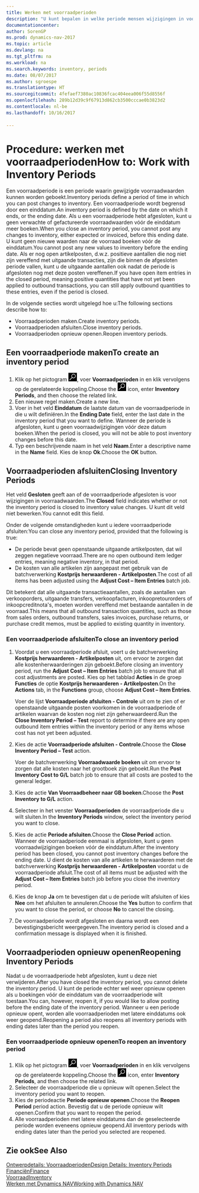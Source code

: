```yaml
---
title: Werken met voorraadperioden
description: "U kunt bepalen in welke periode mensen wijzigingen in voorraad kunnen boeken door voorraadperioden te definiëren."
documentationcenter: 
author: SorenGP
ms.prod: dynamics-nav-2017
ms.topic: article
ms.devlang: na
ms.tgt_pltfrm: na
ms.workload: na
ms.search.keywords: inventory, periods
ms.date: 08/07/2017
ms.author: sgroespe
ms.translationtype: HT
ms.sourcegitcommit: 4fefaef7380ac10836fcac404eea006f55d8556f
ms.openlocfilehash: 289b12d39c9f67913d862cb3500cccae0b3823d2
ms.contentlocale: nl-be
ms.lasthandoff: 10/16/2017

---
```

# <a name="how-to-work-with-inventory-periods"></a><span data-ttu-id="8d262-103">Procedure: werken met voorraadperioden</span><span class="sxs-lookup"><span data-stu-id="8d262-103">How to: Work with Inventory Periods</span></span>
<span data-ttu-id="8d262-104">Een voorraadperiode is een periode waarin gewijzigde voorraadwaarden kunnen worden geboekt.</span><span class="sxs-lookup"><span data-stu-id="8d262-104">Inventory periods define a period of time in which you can post changes to inventory.</span></span> <span data-ttu-id="8d262-105">Een voorraadperiode wordt begrensd door een einddatum.</span><span class="sxs-lookup"><span data-stu-id="8d262-105">An inventory period is defined by the date on which it ends, or the ending date.</span></span> <span data-ttu-id="8d262-106">Als u een voorraadperiode hebt afgesloten, kunt u geen verwachte of gefactureerde voorraadwaarden vóór de einddatum meer boeken.</span><span class="sxs-lookup"><span data-stu-id="8d262-106">When you close an inventory period, you cannot post any changes to inventory, either expected or invoiced, before this ending date.</span></span> <span data-ttu-id="8d262-107">U kunt geen nieuwe waarden naar de voorraad boeken vóór de einddatum.</span><span class="sxs-lookup"><span data-stu-id="8d262-107">You cannot post any new values to inventory before the ending date.</span></span> <span data-ttu-id="8d262-108">Als er nog open artikelposten, d.w.z. positieve aantallen die nog niet zijn vereffend met uitgaande transacties, zijn die binnen de afgesloten periode vallen, kunt u de uitgaande aantallen ook nadat de periode is afgesloten nog met deze posten vereffenen.</span><span class="sxs-lookup"><span data-stu-id="8d262-108">If you have open item entries in the closed period, meaning positive quantities that have not yet been applied to outbound transactions, you can still apply outbound quantities to these entries, even if the period is closed.</span></span>  

<span data-ttu-id="8d262-109">In de volgende secties wordt uitgelegd hoe u:</span><span class="sxs-lookup"><span data-stu-id="8d262-109">The following sections describe how to:</span></span>  

* <span data-ttu-id="8d262-110">Voorraadperioden maken.</span><span class="sxs-lookup"><span data-stu-id="8d262-110">Create inventory periods.</span></span>  
* <span data-ttu-id="8d262-111">Voorraadperioden afsluiten.</span><span class="sxs-lookup"><span data-stu-id="8d262-111">Close inventory periods.</span></span>  
* <span data-ttu-id="8d262-112">Voorraadperioden opnieuw openen.</span><span class="sxs-lookup"><span data-stu-id="8d262-112">Reopen inventory periods.</span></span>  

## <a name="to-create-an-inventory-period"></a><span data-ttu-id="8d262-113">Een voorraadperiode maken</span><span class="sxs-lookup"><span data-stu-id="8d262-113">To create an inventory period</span></span>  
1. <span data-ttu-id="8d262-114">Klik op het pictogram ![Zoeken naar pagina of rapport](media/ui-search/search_small.png "pictogram Zoeken naar pagina of rapport"), voer **Voorraadperioden** in en klik vervolgens op de gerelateerde koppeling.</span><span class="sxs-lookup"><span data-stu-id="8d262-114">Choose the ![Search for Page or Report](media/ui-search/search_small.png "Search for Page or Report icon") icon, enter **Inventory Periods**, and then choose the related link.</span></span>  
2. <span data-ttu-id="8d262-115">Een nieuwe regel maken.</span><span class="sxs-lookup"><span data-stu-id="8d262-115">Create a new line.</span></span>  
3. <span data-ttu-id="8d262-116">Voer in het veld **Einddatum** de laatste datum van de voorraadperiode in die u wilt definiëren.</span><span class="sxs-lookup"><span data-stu-id="8d262-116">In the **Ending Date** field, enter the last date in the inventory period that you want to define.</span></span> <span data-ttu-id="8d262-117">Wanneer de periode is afgesloten, kunt u geen voorraadwijzigingen vóór deze datum boeken.</span><span class="sxs-lookup"><span data-stu-id="8d262-117">When the period is closed, you will not be able to post inventory changes before this date.</span></span>  
4. <span data-ttu-id="8d262-118">Typ een beschrijvende naam in het veld **Naam**.</span><span class="sxs-lookup"><span data-stu-id="8d262-118">Enter a descriptive name in the **Name** field.</span></span> <span data-ttu-id="8d262-119">Kies de knop **Ok**.</span><span class="sxs-lookup"><span data-stu-id="8d262-119">Choose the **OK** button.</span></span>  

## <a name="closing-inventory-periods"></a><span data-ttu-id="8d262-120">Voorraadperioden afsluiten</span><span class="sxs-lookup"><span data-stu-id="8d262-120">Closing Inventory Periods</span></span>  
<span data-ttu-id="8d262-121">Het veld **Gesloten** geeft aan of de voorraadperiode afgesloten is voor wijzigingen in voorraadwaarden.</span><span class="sxs-lookup"><span data-stu-id="8d262-121">The **Closed** field indicates whether or not the inventory period is closed to inventory value changes.</span></span> <span data-ttu-id="8d262-122">U kunt dit veld niet bewerken.</span><span class="sxs-lookup"><span data-stu-id="8d262-122">You cannot edit this field.</span></span>  

<span data-ttu-id="8d262-123">Onder de volgende omstandigheden kunt u iedere voorraadperiode afsluiten:</span><span class="sxs-lookup"><span data-stu-id="8d262-123">You can close any inventory period, provided that the following is true:</span></span>  

* <span data-ttu-id="8d262-124">De periode bevat geen openstaande uitgaande artikelposten, dat wil zeggen negatieve voorraad.</span><span class="sxs-lookup"><span data-stu-id="8d262-124">There are no open outbound item ledger entries, meaning negative inventory, in that period.</span></span>  
* <span data-ttu-id="8d262-125">De kosten van alle artikelen zijn aangepast met gebruik van de batchverwerking **Kostprijs herwaarderen - Artikelposten**.</span><span class="sxs-lookup"><span data-stu-id="8d262-125">The cost of all items has been adjusted using the **Adjust Cost – Item Entries** batch job.</span></span>  

<span data-ttu-id="8d262-126">Dit betekent dat alle uitgaande transactieaantallen, zoals de aantallen van verkooporders, uitgaande transfers, verkoopfacturen, inkoopretourorders of inkoopcreditnota's, moeten worden vereffend met bestaande aantallen in de voorraad.</span><span class="sxs-lookup"><span data-stu-id="8d262-126">This means that all outbound transaction quantities, such as those from sales orders, outbound transfers, sales invoices, purchase returns, or purchase credit memos, must be applied to existing quantity in inventory.</span></span>  

### <a name="to-close-an-inventory-period"></a><span data-ttu-id="8d262-127">Een voorraadperiode afsluiten</span><span class="sxs-lookup"><span data-stu-id="8d262-127">To close an inventory period</span></span>  
1. <span data-ttu-id="8d262-128">Voordat u een voorraadperiode afsluit, voert u de batchverwerking **Kostprijs herwaarderen - Artikelposten** uit, om ervoor te zorgen dat alle kostenherwaarderingen zijn geboekt.</span><span class="sxs-lookup"><span data-stu-id="8d262-128">Before closing an inventory period, run the **Adjust Cost – Item Entries** batch job to ensure that all cost adjustments are posted.</span></span> <span data-ttu-id="8d262-129">Kies op het tabblad **Acties** in de groep **Functies** de optie **Kostprijs herwaarderen - Artikelposten**.</span><span class="sxs-lookup"><span data-stu-id="8d262-129">On the **Actions** tab, in the **Functions** group, choose **Adjust Cost – Item Entries**.</span></span>  

     <span data-ttu-id="8d262-130">Voer de lijst **Voorraadperiode afsluiten - Controle** uit om te zien of er openstaande uitgaande posten voorkomen in de voorraadperiode of artikelen waarvan de kosten nog niet zijn geherwaardeerd.</span><span class="sxs-lookup"><span data-stu-id="8d262-130">Run the **Close Inventory Period – Test** report to determine if there are any open outbound item entries within the inventory period or any items whose cost has not yet been adjusted.</span></span>  
2. <span data-ttu-id="8d262-131">Kies de actie **Voorraadperiode afsluiten - Controle**.</span><span class="sxs-lookup"><span data-stu-id="8d262-131">Choose the **Close Inventory Period – Test** action.</span></span>  

     <span data-ttu-id="8d262-132">Voer de batchverwerking **Voorraadwaarde boeken** uit om ervoor te zorgen dat alle kosten naar het grootboek zijn geboekt.</span><span class="sxs-lookup"><span data-stu-id="8d262-132">Run the **Post Inventory Cost to G/L** batch job to ensure that all costs are posted to the general ledger.</span></span>  
3. <span data-ttu-id="8d262-133">Kies de actie **Van Voorraadbeheer naar GB boeken**.</span><span class="sxs-lookup"><span data-stu-id="8d262-133">Choose the **Post Inventory to G/L** action.</span></span>  
4. <span data-ttu-id="8d262-134">Selecteer in het venster **Voorraadperioden** de voorraadperiode die u wilt sluiten.</span><span class="sxs-lookup"><span data-stu-id="8d262-134">In the **Inventory Periods** window, select the inventory period you want to close.</span></span>  
5. <span data-ttu-id="8d262-135">Kies de actie **Periode afsluiten**.</span><span class="sxs-lookup"><span data-stu-id="8d262-135">Choose the **Close Period** action.</span></span> <span data-ttu-id="8d262-136">Wanneer de voorraadperiode eenmaal is afgesloten, kunt u geen voorraadwijzigingen boeken vóór de einddatum.</span><span class="sxs-lookup"><span data-stu-id="8d262-136">After the inventory period has been closed, you cannot post inventory changes before the ending date.</span></span> <span data-ttu-id="8d262-137">U dient de kosten van alle artikelen te herwaarderen met de batchverwerking **Kostprijs herwaarderen - Artikelposten** voordat u de voorraadperiode afsluit.</span><span class="sxs-lookup"><span data-stu-id="8d262-137">The cost of all items must be adjusted with the **Adjust Cost – Item Entries** batch job before you close the inventory period.</span></span>  
6. <span data-ttu-id="8d262-138">Kies de knop **Ja** om te bevestigen dat u de periode wilt afsluiten of kies **Nee** om het afsluiten te annuleren.</span><span class="sxs-lookup"><span data-stu-id="8d262-138">Choose the **Yes** button to confirm that you want to close the period, or choose **No** to cancel the closing.</span></span>  
7. <span data-ttu-id="8d262-139">De voorraadperiode wordt afgesloten en daarna wordt een bevestigingsbericht weergegeven.</span><span class="sxs-lookup"><span data-stu-id="8d262-139">The inventory period is closed and a confirmation message is displayed when it is finished.</span></span>  

## <a name="reopening-inventory-periods"></a><span data-ttu-id="8d262-140">Voorraadperioden opnieuw openen</span><span class="sxs-lookup"><span data-stu-id="8d262-140">Reopening Inventory Periods</span></span>  
<span data-ttu-id="8d262-141">Nadat u de voorraadperiode hebt afgesloten, kunt u deze niet verwijderen.</span><span class="sxs-lookup"><span data-stu-id="8d262-141">After you have closed the inventory period, you cannot delete the inventory period.</span></span> <span data-ttu-id="8d262-142">U kunt de periode echter wel weer opnieuw openen als u boekingen vóór de einddatum van de voorraadperiode wilt toestaan.</span><span class="sxs-lookup"><span data-stu-id="8d262-142">You can, however, reopen it, if you would like to allow posting before the ending date of the inventory period.</span></span> <span data-ttu-id="8d262-143">Wanneer u een periode opnieuw opent, worden alle voorraadperioden met latere einddatums ook weer geopend.</span><span class="sxs-lookup"><span data-stu-id="8d262-143">Reopening a period also reopens all inventory periods with ending dates later than the period you reopen.</span></span>  

### <a name="to-reopen-an-inventory-period"></a><span data-ttu-id="8d262-144">Een voorraadperiode opnieuw openen</span><span class="sxs-lookup"><span data-stu-id="8d262-144">To reopen an inventory period</span></span>  
1. <span data-ttu-id="8d262-145">Klik op het pictogram ![Zoeken naar pagina of rapport](media/ui-search/search_small.png "pictogram Zoeken naar pagina of rapport"), voer **Voorraadperioden** in en klik vervolgens op de gerelateerde koppeling.</span><span class="sxs-lookup"><span data-stu-id="8d262-145">Choose the ![Search for Page or Report](media/ui-search/search_small.png "Search for Page or Report icon") icon, enter **Inventory Periods**, and then choose the related link.</span></span>  
2. <span data-ttu-id="8d262-146">Selecteer de voorraadperiode die u opnieuw wilt openen.</span><span class="sxs-lookup"><span data-stu-id="8d262-146">Select the inventory period you want to reopen.</span></span>  
3. <span data-ttu-id="8d262-147">Kies de periodeactie **Periode opnieuw openen**.</span><span class="sxs-lookup"><span data-stu-id="8d262-147">Choose the **Reopen Period** period action.</span></span> <span data-ttu-id="8d262-148">Bevestig dat u de periode opnieuw wilt openen.</span><span class="sxs-lookup"><span data-stu-id="8d262-148">Confirm that you want to reopen the period.</span></span>  
4. <span data-ttu-id="8d262-149">Alle voorraadperioden met latere einddatums dan de geselecteerde periode worden eveneens opnieuw geopend.</span><span class="sxs-lookup"><span data-stu-id="8d262-149">All inventory periods with ending dates later than the period you selected are reopened.</span></span>  

## <a name="see-also"></a><span data-ttu-id="8d262-150">Zie ook</span><span class="sxs-lookup"><span data-stu-id="8d262-150">See Also</span></span>  
[<span data-ttu-id="8d262-151">Ontwerpdetails: Voorraadperioden</span><span class="sxs-lookup"><span data-stu-id="8d262-151">Design Details: Inventory Periods</span></span>](design-details-inventory-periods.md)  
[<span data-ttu-id="8d262-152">Financiën</span><span class="sxs-lookup"><span data-stu-id="8d262-152">Finance</span></span>](finance.md)  
[<span data-ttu-id="8d262-153">Voorraad</span><span class="sxs-lookup"><span data-stu-id="8d262-153">Inventory</span></span>](inventory-manage-inventory.md)  
[<span data-ttu-id="8d262-154">Werken met Dynamics NAV</span><span class="sxs-lookup"><span data-stu-id="8d262-154">Working with Dynamics NAV</span></span>](ui-work-product.md)

